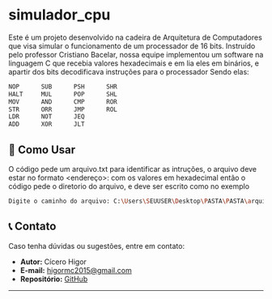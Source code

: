 # simulador_cpu

Este é um projeto desenvolvido na cadeira de Arquitetura de Computadores que visa simular o funcionamento de um processador de 16 bits.
Instruído pelo professor Cristiano Bacelar, nossa equipe implementou um software na linguagem C que recebia valores hexadecimais e em lia eles em binários, e apartir dos bits decodificava instruções para o processador
Sendo elas:
```bash
NOP      SUB      PSH      SHR
HALT     MUL      POP      SHL
MOV      AND      CMP      ROR
STR      ORR      JMP      ROL
LDR      NOT      JEQ
ADD      XOR      JLT
```

## 🚀 Como Usar

O código pede um arquivo.txt para identificar as intruções, o arquivo deve estar no formato <endereço>: <conteudo> com os valores em hexadecimal
então o código pede o diretorio do arquivo, e deve ser escrito como no exemplo
```bash
Digite o caminho do arquivo: C:\Users\SEUUSER\Desktop\PASTA\PASTA\arquivo.txt
```

## 📞 Contato

Caso tenha dúvidas ou sugestões, entre em contato:

- **Autor:** Cícero Higor  
- **E-mail:** higormc2015@gmail.com  
- **Repositório:** [GitHub](https://github.com/higormcarnauba)

---
